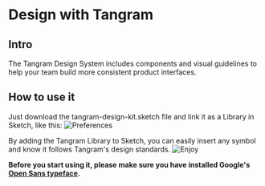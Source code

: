 # Design with Tangram
## Intro
The Tangram Design System includes components and visual guidelines to help your team build more consistent product interfaces.

## How to use it
Just download the tangram-design-kit.sketch file and link it as a Library in Sketch, like this:
![Preferences](https://i.imgur.com/gk4OCDS.jpg)

By adding the Tangram Library to Sketch, you can easily insert any symbol and know it follows Tangram's design standards.
![Enjoy](https://i.imgur.com/HxjU4gy.jpg)

**Before you start using it, please make sure you have installed Google's [Open Sans typeface](https://fonts.google.com/specimen/Open+Sans).**
